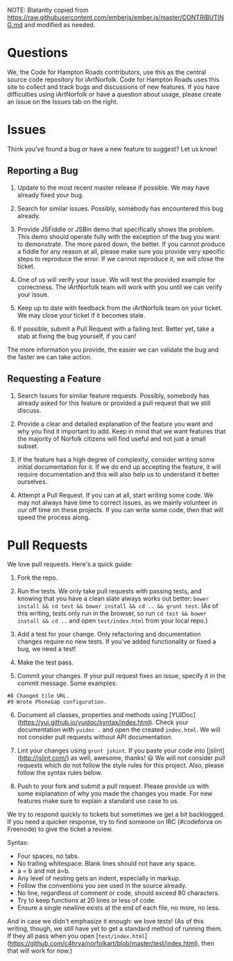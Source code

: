 NOTE: Blatantly copied from https://raw.githubusercontent.com/emberjs/ember.js/master/CONTRIBUTING.md and modified as needed.

# Questions

We, the Code for Hampton Roads contributors, use this as the central source code repository for iArtNorfolk.  Code for Hampton Roads uses this site to collect and track bugs and discussions of new features.  If you have difficulties using iArtNorfolk or have a question about usage, please create an issue on the Issues tab on the right.

# Issues

Think you've found a bug or have a new feature to suggest? Let us know!

## Reporting a Bug
1. Update to the most recent master release if possible.  We may have already fixed your bug.

2. Search for similar issues.  Possibly, somebody has encountered this bug already.

3. Provide JSFiddle or JSBin demo that specifically shows the problem.  This demo should operate fully with the exception of the bug you want to demonstrate.  The more pared down, the better.  If you cannot produce a fiddle for any reason at all, please make sure you provide very specific steps to reproduce the error.  If we cannot reproduce it, we will close the ticket.

4. One of us will verify your issue.  We will test the provided example for correctness.  The iArtNorfolk team will work with you until we can verify your issue.

5. Keep up to date with feedback from the iArtNorfolk team on your ticket.  We may close your ticket if it becomes stale.

6. If possible, submit a Pull Request with a failing test.  Better yet, take a stab at fixing the bug yourself, if you can!

The more information you provide, the easier we can validate the bug and the faster we can take action.

## Requesting a Feature

1. Search Issues for similar feature requests.  Possibly, somebody has already asked for this feature or provided a pull request that we still discuss.

2. Provide a clear and detailed explanation of the feature you want and why you find it important to add.  Keep in mind that we want features that the majority of Norfolk citizens will find useful and not just a small subset.

3. If the feature has a high degree of complexity, consider writing some initial documentation for it.  If we do end up accepting the feature, it will require documentation and this will also help us to understand it better ourselves.

4. Attempt a Pull Request.  If you can at all, start writing some code.  We may not always have time to correct issues, as we mainly volunteer in our off time on these projects.  If you can write some code, then that will speed the process along.

# Pull Requests

We love pull requests.  Here's a quick guide:

1. Fork the repo.

2. Run the tests.  We only take pull requests with passing tests, and knowing that you have a clean slate always works out better: `bower install && cd test && bower install && cd .. && grunt test`.  (As of this writing, tests only run in the browser, so run `cd test && bower install && cd ..` and open `test/index.html` from your local repo.)

3. Add a test for your change.  Only refactoring and documentation changes require no new tests.  If you've added functionality or fixed a bug, we need a test!

4. Make the test pass.

5. Commit your changes.  If your pull request fixes an issue, specify it in the commit message. Some examples:

  ```
  #8 Changed tile URL.
  #9 Wrote PhoneGap configuration.
  ```

6. Document all classes, properties and methods using [YUIDoc] (https://yui.github.io/yuidoc/syntax/index.html).  Check your documentation with `yuidoc .` and open the created `index.html`.  We will not consider pull requests without API documentation.

7. Lint your changes using `grunt jshint`.  If you paste your code into [jslint] (http://jslint.com/) as well, awesome, thanks! :smiley: We will not consider pull requests which do not follow the style rules for this project.  Also, please follow the syntax rules below.

6. Push to your fork and submit a pull request.  Please provide us with some explanation of why you made the changes you made.  For new features make sure to explain a standard use case to us.

We try to respond quickly to tickets but sometimes we get a bit backlogged.  If you need a quicker response, try to find someone on IRC (#codeforva on Freenode) to give the ticket a review.

Syntax:

* Four spaces, no tabs.
* No trailing whitespace.  Blank lines should not have any space.
* a = b and not a=b.
* Any level of nesting gets an indent, especially in markup.
* Follow the conventions you see used in the source already.
* No line, regardless of comment or code, should exceed 80 characters.
* Try to keep functions at 20 lines or less of code.
* Ensure a single newline exists at the end of each file, no more, no less.

And in case we didn't emphasize it enough: we love tests! (As of this writing, though, we still have yet to get a standard method of running them.  If they all pass when you open [`test/index.html`] (https://github.com/c4hrva/norfolkart/blob/master/test/index.html), then that will work for now.)

